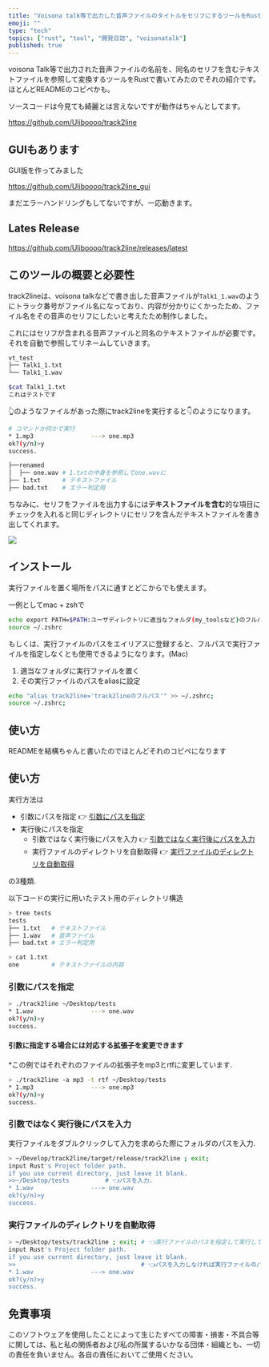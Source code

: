 ```yaml
---
title: "Voisona talk等で出力した音声ファイルのタイトルをセリフにするツールをRustで書いた話"
emoji: ""
type: "tech"
topics: ["rust", "tool", "開発日誌", "voisonatalk"]
published: true
---
```


voisona Talk等で出力された音声ファイルの名前を、同名のセリフを含むテキストファイルを参照して変換するツールをRustで書いてみたのでそれの紹介です。ほとんどREADMEのコピペかも。

ソースコードは今見ても綺麗とは言えないですが動作はちゃんとしてます。

https://github.com/Uliboooo/track2line

## GUIもあります

GUI版を作ってみました

https://github.com/Uliboooo/track2line_gui

まだエラーハンドリングもしてないですが、一応動きます。

## Lates Release

https://github.com/Uliboooo/track2line/releases/latest

## このツールの概要と必要性

track2lineは、voisona talkなどで書き出した音声ファイルが`Talk1_1.wav`のようにトラック番号がファイル名になっており、内容が分かりにくかったため、ファイル名をその音声のセリフにしたいと考えたため制作しました。

これにはセリフが含まれる音声ファイルと同名のテキストファイルが必要です。それを自動で参照してリネームしていきます。

```bash
vt_test
├── Talk1_1.txt
└── Talk1_1.wav

$cat Talk1_1.txt
これはテストです
```

👆のようなファイルがあった際にtrack2lineを実行すると👇のようになります。

```bash
# コマンドか何かで実行
* 1.mp3                ---> one.mp3
ok?(y/n)>y
success.

├──renamed
│  ├── one.wav # 1.txtの中身を参照してone.wavに
├── 1.txt      # テキストファイル
├── bad.txt    # エラー判定用
```

ちなみに、セリフをファイルを出力するには**テキストファイルを含む**的な項目にチェックを入れると同じディレクトリにセリフを含んだテキストファイルを書き出してくれます。

![](https://storage.googleapis.com/zenn-user-upload/e02db924f15a-20250417.png)


## インストール

実行ファイルを置く場所をパスに通すとどこからでも使えます。

一例としてmac + zshで

```bash
echo export PATH=$PATH:ユーザディレクトリに適当なフォルダ(my_toolsなど)のフルパス >> ~/.zshrc
source ~/.zshrc
```

もしくは、実行ファイルのパスをエイリアスに登録すると、フルパスで実行ファイルを指定しなくとも使用できるようになります。(Mac)

1. 適当なフォルダに実行ファイルを置く
1. その実行ファイルのパスをaliasに設定

```bash
echo "alias track2line='track2lineのフルパス'" >> ~/.zshrc;
source ~/.zshrc;
```

## 使い方

READMEを結構ちゃんと書いたのでほとんどそれのコピペになります

## 使い方

実行方法は

- 引数にパスを指定 👉 [引数にパスを指定](#引数にパスを指定)
- 実行後にパスを指定
  - 引数ではなく実行後にパスを入力 👉 [引数ではなく実行後にパスを入力](#引数ではなく実行後にパスを入力)
  - 実行ファイルのディレクトリを自動取得 👉 [実行ファイルのディレクトリを自動取得](#実行ファイルのディレクトリを自動取得)

の3種類.

以下コードの実行に用いたテスト用のディレクトリ構造

```bash
> tree tests
tests
├── 1.txt   # テキストファイル
├── 1.wav   # 音声ファイル
├── bad.txt # エラー判定用

> cat 1.txt            
one         # テキストファイルの内容
```

### 引数にパスを指定

```bash
> ./track2line ~/Desktop/tests
* 1.wav                ---> one.wav
ok?(y/n)>y
success.
```

#### 引数に指定する場合には対応する拡張子を変更できます

*この例ではそれぞれのファイルの拡張子をmp3とrtfに変更しています.

```bash
> ./track2line -a mp3 -t rtf ~/Desktop/tests
* 1.mp3                ---> one.mp3
ok?(y/n)>y
success.
```

### 引数ではなく実行後にパスを入力

実行ファイルをダブルクリックして入力を求めらた際にフォルダのパスを入力.

```bash
> ~/Develop/track2line/target/release/track2line ; exit;
input Rust's Project folder path.
if you use current directory, just leave it blank.
>>~/Desktop/tests          # 👈パスを入力.
* 1.wav                ---> one.wav
ok?(y/n)>y
success.
```

### 実行ファイルのディレクトリを自動取得

```bash
> ~/Desktop/tests/track2line ; exit; # 👈実行ファイルのパスを指定して実行してます.
input Rust's Project folder path.
if you use current directory, just leave it blank.
>>                                   # 👈パスを入力しなければ実行ファイルのパスが自動で入力されます.
* 1.wav                ---> one.wav
ok?(y/n)>y
success.
```

## 免責事項

このソフトウェアを使用したことによって生じたすべての障害・損害・不具合等に関しては、私と私の関係者および私の所属するいかなる団体・組織とも、一切の責任を負いません。各自の責任においてご使用ください。
